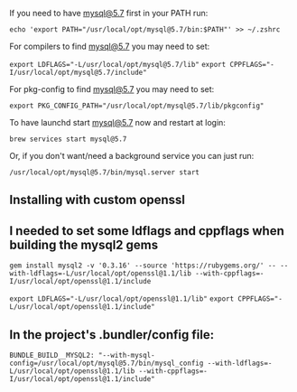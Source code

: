 If you need to have mysql@5.7 first in your PATH run:

`echo 'export PATH="/usr/local/opt/mysql@5.7/bin:$PATH"' >> ~/.zshrc`

For compilers to find mysql@5.7 you may need to set:

`export LDFLAGS="-L/usr/local/opt/mysql@5.7/lib"`
`export CPPFLAGS="-I/usr/local/opt/mysql@5.7/include"`

For pkg-config to find mysql@5.7 you may need to set:

`export PKG_CONFIG_PATH="/usr/local/opt/mysql@5.7/lib/pkgconfig"`


To have launchd start mysql@5.7 now and restart at login:

`brew services start mysql@5.7`

Or, if you don't want/need a background service you can just run:

`/usr/local/opt/mysql@5.7/bin/mysql.server start`


## Installing with custom openssl
## I needed to set some ldflags and cppflags when building the mysql2 gems
`gem install mysql2 -v '0.3.16' --source 'https://rubygems.org/' -- --with-ldflags=-L/usr/local/opt/openssl@1.1/lib --with-cppflags=-I/usr/local/opt/openssl@1.1/include`


`export LDFLAGS="-L/usr/local/opt/openssl@1.1/lib"`
`export CPPFLAGS="-L/usr/local/opt/openssl@1.1/include"`

## In the project's .bundler/config file:
`BUNDLE_BUILD__MYSQL2: "--with-mysql-config=/usr/local/opt/mysql@5.7/bin/mysql_config --with-ldflags=-L/usr/local/opt/openssl@1.1/lib --with-cppflags=-I/usr/local/opt/openssl@1.1/include"`
